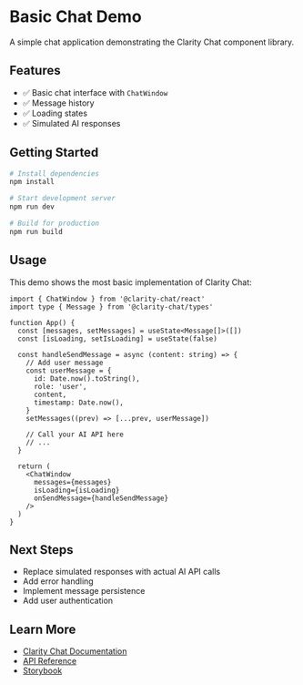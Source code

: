 # Basic Chat Demo

A simple chat application demonstrating the Clarity Chat component library.

## Features

- ✅ Basic chat interface with `ChatWindow`
- ✅ Message history
- ✅ Loading states
- ✅ Simulated AI responses

## Getting Started

```bash
# Install dependencies
npm install

# Start development server
npm run dev

# Build for production
npm run build
```

## Usage

This demo shows the most basic implementation of Clarity Chat:

```tsx
import { ChatWindow } from '@clarity-chat/react'
import type { Message } from '@clarity-chat/types'

function App() {
  const [messages, setMessages] = useState<Message[]>([])
  const [isLoading, setIsLoading] = useState(false)

  const handleSendMessage = async (content: string) => {
    // Add user message
    const userMessage = {
      id: Date.now().toString(),
      role: 'user',
      content,
      timestamp: Date.now(),
    }
    setMessages((prev) => [...prev, userMessage])
    
    // Call your AI API here
    // ...
  }

  return (
    <ChatWindow
      messages={messages}
      isLoading={isLoading}
      onSendMessage={handleSendMessage}
    />
  )
}
```

## Next Steps

- Replace simulated responses with actual AI API calls
- Add error handling
- Implement message persistence
- Add user authentication

## Learn More

- [Clarity Chat Documentation](../../packages/react/README.md)
- [API Reference](../../packages/react/docs/API.md)
- [Storybook](../../apps/storybook)

